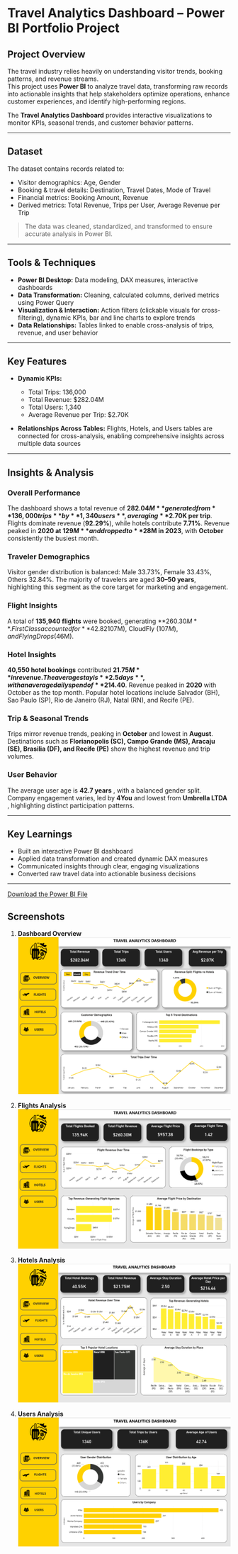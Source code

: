 # Travel Analytics Dashboard – Power BI Portfolio Project

## Project Overview

The travel industry relies heavily on understanding visitor trends, booking patterns, and revenue streams.  
This project uses **Power BI** to analyze travel data, transforming raw records into actionable insights that help stakeholders optimize operations, enhance customer experiences, and identify high-performing regions.

The **Travel Analytics Dashboard** provides interactive visualizations to monitor KPIs, seasonal trends, and customer behavior patterns.

---

## Dataset

The dataset contains records related to:

* Visitor demographics: Age, Gender  
* Booking & travel details: Destination, Travel Dates, Mode of Travel  
* Financial metrics: Booking Amount, Revenue  
* Derived metrics: Total Revenue, Trips per User, Average Revenue per Trip

> The data was cleaned, standardized, and transformed to ensure accurate analysis in Power BI.

---

## Tools & Techniques

* **Power BI Desktop:** Data modeling, DAX measures, interactive dashboards  
* **Data Transformation:** Cleaning, calculated columns, derived metrics using Power Query  
* **Visualization & Interaction:** Action filters (clickable visuals for cross-filtering), dynamic KPIs, bar and line charts to explore trends  
* **Data Relationships:** Tables linked to enable cross-analysis of trips, revenue, and user behavior

---

## Key Features

* **Dynamic KPIs:**  

  * Total Trips: 136,000  
  * Total Revenue: $282.04M  
  * Total Users: 1,340  
  * Average Revenue per Trip: $2.70K  

* **Relationships Across Tables:** Flights, Hotels, and Users tables are connected for cross-analysis, enabling comprehensive insights across multiple data sources  

---

## Insights & Analysis

### Overall Performance
The dashboard shows a total revenue of **$282.04M** generated from **136,000 trips** by **1,340 users**, averaging **$2.70K per trip**. Flights dominate revenue (**92.29%**), while hotels contribute **7.71%**. Revenue peaked in **2020 at $129M** and dropped to **$28M in 2023**, with **October** consistently the busiest month.

### Traveler Demographics
Visitor gender distribution is balanced: Male 33.73%, Female 33.43%, Others 32.84%. The majority of travelers are aged **30–50 years**, highlighting this segment as the core target for marketing and engagement.

### Flight Insights
A total of **135,940 flights** were booked, generating **$260.30M**. First Class accounted for **42.82%** of bookings. Peak revenue occurred in **2020**, with October as the top month and August the lowest. Top-performing agencies include Rainbow ($107M), CloudFly ($107M), and FlyingDrops ($46M).

### Hotel Insights
**40,550 hotel bookings** contributed **$21.75M** in revenue. The average stay is **2.5 days**, with an average daily spend of **$214.40**. Revenue peaked in **2020** with October as the top month. Popular hotel locations include Salvador (BH), Sao Paulo (SP), Rio de Janeiro (RJ), Natal (RN), and Recife (PE).

### Trip & Seasonal Trends
Trips mirror revenue trends, peaking in **October** and lowest in **August**. Destinations such as **Florianopolis (SC), Campo Grande (MS), Aracaju (SE), Brasilia (DF), and Recife (PE)** show the highest revenue and trip volumes. 


### User Behavior
The average user age is **42.7 years** , with a balanced gender split. Company engagement varies, led by **4You** and lowest from **Umbrella LTDA** , highlighting distinct participation patterns.

---

## Key Learnings

* Built an interactive Power BI dashboard   
* Applied data transformation and created dynamic DAX measures  
* Communicated insights through clear, engaging visualizations  
* Converted raw travel data into actionable business decisions

---

[Download the Power BI File](Travel_Analytics_Project.pbix)


## Screenshots


1. **Dashboard Overview**  
   ![Dashboard Overview](screenshots/dashboard_overview.png)

2. **Flights Analysis**  
   ![Flights Analysis](screenshots/flights_analysis.png)

3. **Hotels Analysis**  
   ![Hotels Analysis](screenshots/hotels_analysis.png)

4. **Users Analysis**  
   ![Users Analysis](screenshots/users_analysis.png)


